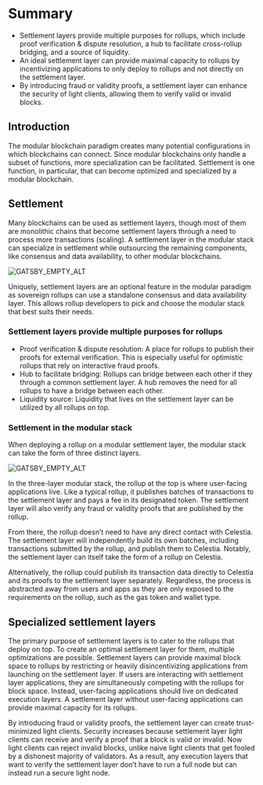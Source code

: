 # Summary

- Settlement layers provide multiple purposes
for rollups, which include proof verification
& dispute resolution, a hub to facilitate
cross-rollup bridging, and a source of liquidity.
- An ideal settlement layer can provide
maximal capacity to rollups by incentivizing
applications to only deploy to rollups and
not directly on the settlement layer.
- By introducing fraud or validity proofs,
a settlement layer can enhance the security
of light clients, allowing them to verify
valid or invalid blocks.

## Introduction

The modular blockchain paradigm creates many
potential configurations in which blockchains
can connect. Since modular blockchains only
handle a subset of functions, more specialization
can be facilitated. Settlement is one function,
in particular, that can become optimized and
specialized by a modular blockchain.

## Settlement

Many blockchains can be used as settlement layers,
though most of them are monolithic chains that
become settlement layers through a need to process
more transactions (scaling). A settlement layer
in the modular stack can specialize in settlement
while outsourcing the remaining components, like
consensus and data availability, to other modular
blockchains.

![GATSBY_EMPTY_ALT](/img/learn-modular/monolithic-to-modular.png)

Uniquely, settlement layers are an optional feature
in the modular paradigm as sovereign rollups can
use a standalone consensus and data availability layer.
This allows rollup developers to pick and choose
the modular stack that best suits their needs.

### Settlement layers provide multiple purposes for rollups

- Proof verification & dispute resolution:
A place for rollups to publish their proofs
for external verification. This is especially
useful for optimistic rollups that rely on
interactive fraud proofs.
- Hub to facilitate bridging: Rollups can bridge
between each other if they through a common
settlement layer. A hub removes the need for
all rollups to have a bridge between each other.
- Liquidity source: Liquidity that lives on
the settlement layer can be utilized by all
rollups on top.

### Settlement in the modular stack

When deploying a rollup on a modular settlement
layer, the modular stack can take the form of
three distinct layers.

![GATSBY_EMPTY_ALT](/img/learn-modular/modular-stack.png)

In the three-layer modular stack, the rollup at
the top is where user-facing applications live.
Like a typical rollup, it publishes batches of
transactions to the settlement layer and pays a
fee in its designated token. The settlement layer
will also verify any fraud or validity proofs
that are published by the rollup.

From there, the rollup doesn’t need to have
any direct contact with Celestia. The settlement
layer will independently build its own batches,
including transactions submitted by the rollup,
and publish them to Celestia. Notably, the
settlement layer can itself take the form of
a rollup on Celestia.

Alternatively, the rollup could publish its
transaction data directly to Celestia and its
proofs to the settlement layer separately.
Regardless, the process is abstracted away
from users and apps as they are only exposed
to the requirements on the rollup, such as
the gas token and wallet type.

## Specialized settlement layers

The primary purpose of settlement layers is
to cater to the rollups that deploy on top.
To create an optimal settlement layer for them,
multiple optimizations are possible. Settlement
layers can provide maximal block space to rollups
by restricting or heavily disincentivizing applications
from launching on the settlement layer. If users
are interacting with settlement layer applications,
they are simultaneously competing with the rollups
for block space. Instead, user-facing applications
should live on dedicated execution layers. A
settlement layer without user-facing applications
can provide maximal capacity for its rollups.

By introducing fraud or validity proofs, the
settlement layer can create trust-minimized
light clients. Security increases because
settlement layer light clients can receive
and verify a proof that a block is valid or
invalid. Now light clients can reject invalid
blocks, unlike naive light clients that get
fooled by a dishonest majority of validators.
As a result, any execution layers that want to
verify the settlement layer don’t have to run
a full node but can instead run a secure light node.
